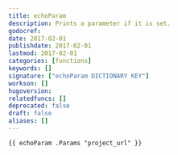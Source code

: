 ```yaml
---
title: echoParam
description: Prints a parameter if it is set.
godocref:
date: 2017-02-01
publishdate: 2017-02-01
lastmod: 2017-02-01
categories: [functions]
keywords: []
signature: ["echoParam DICTIONARY KEY"]
workson: []
hugoversion:
relatedfuncs: []
deprecated: false
draft: false
aliases: []
---
```



```
{{ echoParam .Params "project_url" }}
```
